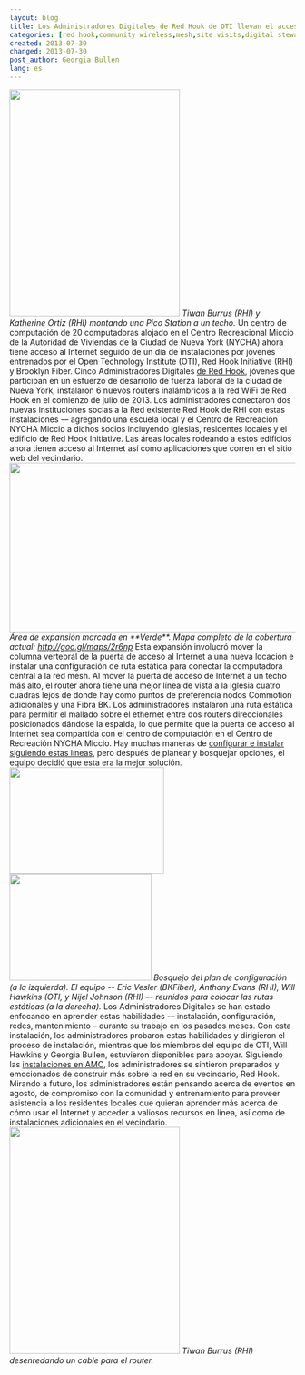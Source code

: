 ```yaml
---
layout: blog
title: Los Administradores Digitales de Red Hook de OTI llevan el acceso a Internet al Edificio de la Autoridad de Viviendas de la Ciudad de Nueva York
categories: [red hook,community wireless,mesh,site visits,digital stewards,routers,maintenance]
created: 2013-07-30
changed: 2013-07-30
post_author: Georgia Bullen
lang: es
---
```

 <img alt="" src="http://oti.newamerica.net/sites/newamerica.net/files/articles/tiwan_kathy_roofmount_0.JPG" style="height: 400px; width: 300px;" />
 <em>Tiwan Burrus (RHI) y Katherine Ortiz (RHI) montando una Pico Station a un techo.</em>
Un centro de computación de 20 computadoras alojado en el Centro Recreacional Miccio de la Autoridad de Viviendas de la Ciudad de Nueva York (NYCHA) ahora tiene acceso al Internet seguido de un día de instalaciones por jóvenes entrenados por el Open Technology Institute (OTI), Red Hook Initiative (RHI) y Brooklyn Fiber. Cinco Administradores Digitales <a href="http://oti.newamerica.net/blogposts/2013/new_video_community_technology_and_training-88639">de Red Hook</a>, jóvenes que participan en un esfuerzo de desarrollo de fuerza laboral de la ciudad de Nueva York, instalaron 6 nuevos routers inalámbricos a la red WiFi de Red Hook en el comienzo de julio de 2013. Los administradores conectaron dos nuevas instituciones socias a la Red existente Red Hook de RHI con estas instalaciones -– agregando una escuela local y el Centro de Recreación NYCHA Miccio a dichos socios incluyendo iglesias, residentes locales y el edificio de Red Hook Initiative. Las áreas locales rodeando a estos edificios ahora tienen acceso al Internet así como aplicaciones que corren en el sitio web del vecindario.<!--more-->
 <img alt="" src="http://oti.newamerica.net/sites/newamerica.net/files/articles/red_hook_expansion.png" style="width: 600px; height: 299px;" />
 <em>Área de expansión marcada en **Verde**. Mapa completo de la cobertura actual: </em><a href="http://goo.gl/maps/2r6np"><em>http://goo.gl/maps/2r6np</em></a>
Esta expansión involucró mover la columna vertebral de la puerta de acceso al Internet a una nueva locación e instalar una configuración de ruta estática para conectar la computadora central a la red mesh. Al mover la puerta de acceso de Internet a un techo más alto, el router ahora tiene una mejor línea de vista a la iglesia cuatro cuadras lejos de donde hay como puntos de preferencia nodos Commotion adicionales y una Fibra BK. Los administradores instalaron una ruta estática para permitir el mallado sobre el ethernet entre dos routers direccionales posicionados dándose la espalda, lo que permite que la puerta de acceso al Internet sea compartida con el centro de computación en el Centro de Recreación NYCHA Miccio. Hay muchas maneras de <a href="https://code.commotionwireless.net/projects/commotion/wiki/Common_Commotion_Configurations">configurar e instalar siguiendo estas líneas</a>, pero después de planear y bosquejar opciones, el equipo decidió que esta era la mejor solución.
<img alt="" src="http://oti.newamerica.net/sites/newamerica.net/files/articles/sketch_planning_config.jpg" style="width: 272px; height: 188px;" /> <img alt="" src="http://oti.newamerica.net/sites/newamerica.net/files/articles/team-config.JPG" style="width: 250px; height: 188px;" />
 <em>Bosquejo del plan de configuración (a la izquierda). El equipo -- Eric Vesler (BKFiber), Anthony Evans (RHI), Will Hawkins (OTI, y Nijel Johnson (RHI) –- reunidos para colocar las rutas estáticas (a la derecha).</em>
Los Administradores Digitales se han estado enfocando en aprender estas habilidades -– instalación, configuración, redes, mantenimiento – durante su trabajo en los pasados meses. Con esta instalación, los administradores probaron estas habilidades y dirigieron el proceso de instalación, mientras que los miembros del equipo de OTI, Will Hawkins y Georgia Bullen, estuvieron disponibles para apoyar. Siguiendo las <a href="http://oti.newamerica.net/blogposts/2013/the_2013_allied_media_conference_magicnet_powered_by_commotion-88051">instalaciones en AMC</a>, los administradores se sintieron preparados y emocionados de construir más sobre la red en su vecindario, Red Hook. Mirando a futuro, los administradores están pensando acerca de eventos en agosto, de compromiso con la comunidad y entrenamiento para proveer asistencia a los residentes locales que quieran aprender más acerca de cómo usar el Internet y acceder a valiosos recursos en línea, así como de instalaciones adicionales en el vecindario.
<img alt="" src="http://oti.newamerica.net/sites/newamerica.net/files/articles/tiwan-cable_0.JPG" style="height: 400px; width: 300px;" />
 <em>Tiwan Burrus (RHI) desenredando un cable para el router.</em>

